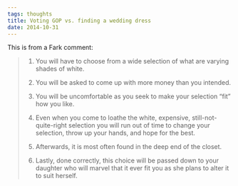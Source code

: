 ```yaml
---
tags: thoughts
title: Voting GOP vs. finding a wedding dress
date: 2014-10-31
---
```


This is from a Fark comment:

> 1. You will have to choose from a wide selection of what are varying shades of white.
> 
> 2. You will be asked to come up with more money than you intended.
> 
> 3. You will be uncomfortable as you seek to make your selection “fit” how you like.
> 
> 4. Even when you come to loathe the white, expensive, still-not-quite-right selection you will run out of time to change your selection, throw up your hands, and hope for the best.
> 
> 5. Afterwards, it is most often found in the deep end of the closet.
> 
> 6. Lastly, done correctly, this choice will be passed down to your daughter who will marvel that it ever fit you as she plans to alter it to suit herself.